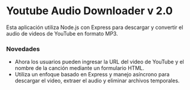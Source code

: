 # Youtube Audio Downloader v 2.0

Esta aplicación utiliza Node.js con Express para descargar y convertir el audio de videos de YouTube en formato MP3.

### Novedades

- Ahora los usuarios pueden ingresar la URL del video de YouTube y el nombre de la canción mediante un formulario HTML.
- Utiliza un enfoque basado en Express y manejo asíncrono para descargar el video, extraer el audio y eliminar archivos temporales.